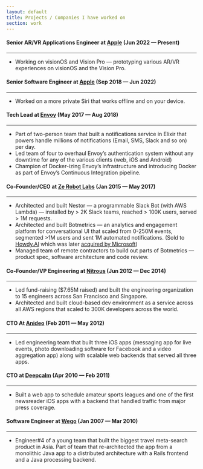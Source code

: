 ```yaml
---
layout: default
title: Projects / Companies I have worked on
section: work
---
```

#### Senior AR/VR Applications Engineer at [Apple](https://apple.com) (Jun 2022 &mdash; Present)
* * *

* Working on visionOS and Vision Pro &mdash; prototyping various AR/VR experiences on visionOS and the Vision Pro.

#### Senior Software Engineer at [Apple](https://apple.com) (Sep 2018 &mdash; Jun 2022)
* * *

* Worked on a more private Siri that works offline and on your device.

#### Tech Lead at [Envoy](https://envoy.com) (May 2017 &mdash; Aug 2018)
* * *

* Part of two-person team that built a notifications service in Elixir that powers
handle millions of notifications (Email, SMS, Slack and so on) per day.
* Led team of four to overhaul Envoy’s authentication system without any downtime
for any of the various clients (web, iOS and Android)
* Champion of Docker-izing Envoy’s infrastructure and introducing Docker as part of
Envoy’s Continuous Integration pipeline.


#### Co-Founder/CEO at [Ze Robot Labs](https://zerobotlabs.com) (Jan 2015 &mdash; May 2017)
* * *

* Architected and built Nestor — a programmable Slack Bot (with AWS Lambda) —
installed by > 2K Slack teams, reached > 100K users, served > 1M requests.
* Architected and built Botmetrics — an analytics and engagement platform for
conversational UI that scaled from 0-250M events, segmented >1M users and sent
1M automated notifications. (Sold to [Howdy.AI](https://techcrunch.com/2017/07/11/bot-metrics-howdy/) which was later [acquired by Microsoft](https://www.businessinsider.com/microsoft-acquires-xoxco-howdy-slack-2018-11))
* Managed team of remote contractors to build out parts of Botmetrics — product
spec, software architecture and code review.

#### Co-Founder/VP Engineering at [Nitrous](https://nitrous.io) (Jun 2012 &mdash; Dec 2014)
* * *

* Led fund-raising ($7.65M raised) and built the engineering organization to 15
engineers across San Francisco and Singapore.
* Architected and built cloud-based dev environment as a service across all AWS
regions that scaled to 300K developers across the world.


#### CTO At [Anideo](http://anideo.com) (Feb 2011 &mdash; May 2012)
* * *

* Led engineering team that built three iOS apps (messaging app for live events,
photo downloading software for Facebook and a video aggregation app) along with
scalable web backends that served all three apps.

#### CTO at [Deepcalm](https://deepcalm.com) (Apr 2010 &mdash; Feb 2011)
* * *

* Built a web app to schedule amateur sports leagues and one of the first newsreader
iOS apps with a backend that handled traffic from major press coverage.

#### Software Engineer at [Wego](https://wego.com) (Jan 2007 &mdash; Mar 2010)
* * *

* Engineer#4 of a young team that built the biggest travel meta-search product in
Asia. Part of team that re-architected the app from a monolithic Java app to a
distributed architecture with a Rails frontend and a Java processing backend.
